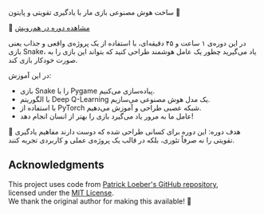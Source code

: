ساخت هوش مصنوعی بازی مار با یادگیری تقویتی و پایتون 🐍

🎥 [مشاهده دوره در هم‌رویش]([https://hamruyesh.com/product/reinforcement-learning-by-snake-project-tutorial])

در این دوره‌ی ۱ ساعت و ۴۵ دقیقه‌ای، با استفاده از یک پروژه‌ی واقعی و جذاب یعنی بازی Snake، یاد می‌گیرید چطور یک عامل هوشمند طراحی کنید که بتواند این بازی را به صورت خودکار بازی کند. 

در این آموزش:
- بازی Snake را با Pygame پیاده‌سازی می‌کنیم.
- با الگوریتم Deep Q-Learning یک مدل هوش مصنوعی می‌سازیم.
- با استفاده از PyTorch شبکه عصبی طراحی و آموزش می‌دهیم.
- عامل ما به مرور یاد می‌گیرد بازی را بهتر از انسان انجام دهد!

🎯 هدف دوره:
این دوره برای کسانی طراحی شده که دوست دارند مفاهیم یادگیری تقویتی را نه صرفاً تئوری، بلکه در قالب یک پروژه‌ی عملی و کاربردی تجربه کنند.




## Acknowledgments
This project uses code from [Patrick Loeber's GitHub repository](https://github.com/patrickloeber/snake-ai-pytorch/tree/main),  
licensed under the [MIT License](https://github.com/patrickloeber/snake-ai-pytorch/blob/main/LICENSE).  
We thank the original author for making this available! 🙌


